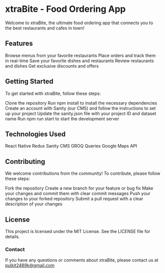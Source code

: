 # xtraBite - Food Ordering App

Welcome to xtraBite, the ultimate food ordering app that connects you to the best restaurants and cafes in town!

## Features

Browse menus from your favorite restaurants
Place orders and track them in real-time
Save your favorite dishes and restaurants
Review restaurants and dishes
Get exclusive discounts and offers


## Getting Started

To get started with xtraBite, follow these steps:

Clone the repository
Run npm install to install the necessary dependencies
Create an account with Sanity (our CMS) and follow the instructions to set up your project
Update the sanity.json file with your project ID and dataset name
Run npm run start to start the development server


## Technologies Used

React Native
Redux
Sanity CMS
GROQ Queries
Google Maps API


## Contributing

We welcome contributions from the community! To contribute, please follow these steps:

Fork the repository
Create a new branch for your feature or bug fix
Make your changes and commit them with clear commit messages
Push your changes to your forked repository
Submit a pull request with a clear description of your changes



## License

This project is licensed under the MIT License. See the LICENSE file for details.

### Contact

If you have any questions or comments about xtraBite, please contact us at pulkit2489k@gmail.com


